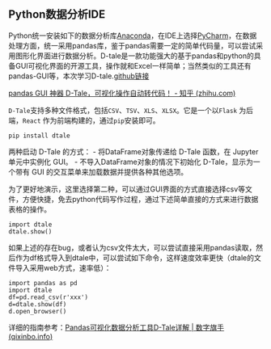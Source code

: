 ## Python数据分析IDE

Python统一安装如下的数据分析库[Anaconda](https://www.anaconda.com/)，在IDE上选择[PyCharm](https://www.jetbrains.com/pycharm/download/?section=windows)，在数据处理方面，统一采用pandas库，鉴于pandas需要一定的简单代码量，可以尝试采用图形化界面进行数据分析。D-tale是一款功能强大的基于pandas和python的具备GUI可视化界面的开源工具，操作就和Excel一样简单；当然类似的工具还有pandas-GUI等，本次学习D-tale.[github链接](https://github.com/man-group/dtale)

[pandas GUI 神器 D-Tale，可视化操作自动转代码！ - 知乎 (zhihu.com)](https://zhuanlan.zhihu.com/p/432832785)

`D-Tale`支持多种文件格式，包括`CSV`、`TSV`、`XLS`、`XLSX`。它是一个以`Flask` 为后端，`React` 作为前端构建的，通过`pip`安装即可。

```python3
pip install dtale
```

两种启动 D-Tale 的方式： - 将DataFrame对象传递给 D-Tale 函数，在 Jupyter 单元中实例化 GUI。 - 不导入DataFrame对象的情况下初始化 D-Tale，显示为一个带有 GUI 的交互菜单来加载数据并提供各种其他选项。

为了更好地演示，这里选择第二种，可以通过GUI界面的方式直接选择csv等文件，方便快捷，免去python代码写作过程，通过下述简单直接的方式来进行数据表格的操作。

```python3
import dtale
dtale.show()
```

如果上述的存在bug，或者认为csv文件太大，可以尝试直接采用pandas读取，然后作为df格式导入到dtale中，可以尝试如下命令，这样速度效率更快（dtale的文件导入采用web方式，速率低）：

```python3
import pandas as pd
import dtale
df=pd.read_csv(r'xxx')
d=dtale.show(df)
d.open_browser()
```

详细的指南参考：[Pandas可视化数据分析工具D-Tale详解 | 数字旗手 (qixinbo.info)](https://www.qixinbo.info/2022/12/17/dtale/)

